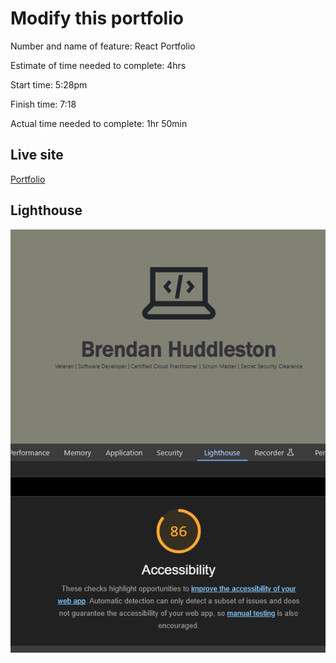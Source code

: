 # Modify this portfolio

Number and name of feature: React Portfolio

Estimate of time needed to complete: 4hrs

Start time: 5:28pm

Finish time: 7:18

Actual time needed to complete: 1hr 50min


## Live site

[Portfolio](https://portfolio-bhuddleston.netlify.app/)

## Lighthouse

![lighthouse](./public/images/lighthouse1.png)